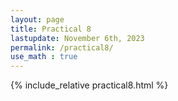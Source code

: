 ```yaml
---
layout: page
title: Practical 8
lastupdate: November 6th, 2023
permalink: /practical8/
use_math : true
---
```


{% include_relative practical8.html %}
